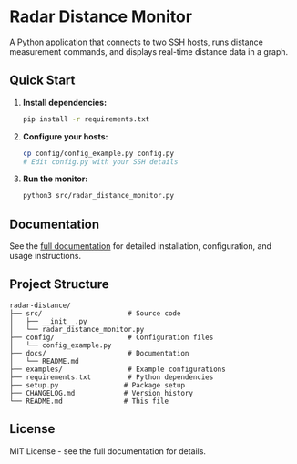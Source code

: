 # Radar Distance Monitor

A Python application that connects to two SSH hosts, runs distance measurement commands, and displays real-time distance data in a graph.

## Quick Start

1. **Install dependencies:**
   ```bash
   pip install -r requirements.txt
   ```

2. **Configure your hosts:**
   ```bash
   cp config/config_example.py config.py
   # Edit config.py with your SSH details
   ```

3. **Run the monitor:**
   ```bash
   python3 src/radar_distance_monitor.py
   ```

## Documentation

See the [full documentation](docs/README.md) for detailed installation, configuration, and usage instructions.

## Project Structure

```
radar-distance/
├── src/                     # Source code
│   ├── __init__.py
│   └── radar_distance_monitor.py
├── config/                  # Configuration files
│   └── config_example.py
├── docs/                    # Documentation
│   └── README.md
├── examples/                # Example configurations
├── requirements.txt         # Python dependencies
├── setup.py                # Package setup
├── CHANGELOG.md            # Version history
└── README.md               # This file
```

## License

MIT License - see the full documentation for details.